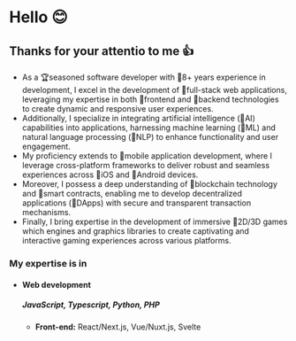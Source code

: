 <h1>Hello 😊</h1>
<h2>Thanks for your attentio to me 👍</h2>
<ul>
  <li>As a 🏆seasoned software developer with 🥇8+ years experience in development, I excel in the development of 🎯full-stack web applications, leveraging my expertise in both 🎯frontend and 🎯backend technologies to create dynamic and responsive user experiences.</li>
  <li>Additionally, I specialize in integrating artificial intelligence (🎯AI) capabilities into applications, harnessing machine learning (🎯ML) and natural language processing (🎯NLP) to enhance functionality and user engagement.</li>
  <li>My proficiency extends to 🎯mobile application development, where I leverage cross-platform frameworks to deliver robust and seamless experiences across 🎯iOS and 🎯Android devices.</li>
  <li>Moreover, I possess a deep understanding of 🎯blockchain technology and 🎯smart contracts, enabling me to develop decentralized applications (🎯DApps) with secure and transparent transaction mechanisms.</li>
  <li>Finally, I bring expertise in the development of immersive 🎯2D/3D games which engines and graphics libraries to create captivating and interactive gaming experiences across various platforms.</li>
</ul>

<h3>My expertise is in</h3>
<ul>
  <li>
    <h4>Web development</h4>
    <h5>JavaScript, Typescript, Python, PHP</h5>
    <ul>
      <li>
        <b>Front-end:</b> React/Next.js, Vue/Nuxt.js, Svelte
      </li>
    </ul>
  </li>
</ul>
